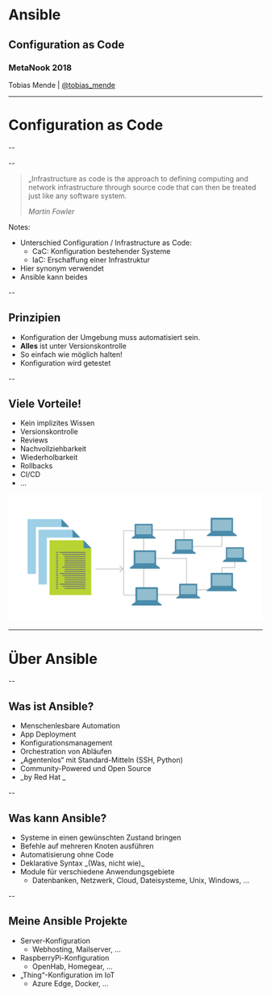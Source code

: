 # Ansible
## Configuration as Code
### MetaNook 2018
 Tobias Mende | [@tobias_mende](https://twitter.com/tobias_mende)

---

# Configuration as Code

--

<!-- .slide: data-background-image="content/images/ops-problem.jpg" data-background-size="contain" -->

--

> „Infrastructure as code is the approach to defining computing and network infrastructure through source code that can then be treated just like any software system.
>
> _Martin Fowler_

Notes:

* Unterschied Configuration / Infrastructure as Code:
  * CaC: Konfiguration bestehender Systeme
  * IaC: Erschaffung einer Infrastruktur
* Hier synonym verwendet
* Ansible kann beides

--

## Prinzipien

* Konfiguration der Umgebung muss automatisiert sein.
* **Alles** ist unter Versionskontrolle
* So einfach wie möglich halten!
* Konfiguration wird getestet

--

## Viele Vorteile!

<div class='left-col'>
<ul>
  <li>Kein implizites Wissen</li>
  <li>Versionskontrolle</li>
  <li>Reviews</li>
  <li>Nachvollziehbarkeit</li>
  <li>Wiederholbarkeit</li>
  <li>Rollbacks</li>
  <li>CI/CD</li>
  <li>...</li>
</ul>
</div>    
<div class='right-col'>
 <img src="content/images/infrastructureascode.png"/>
</div>

---

# Über Ansible

--

## Was ist Ansible?

* <!-- .element: class="fragment" --> Menschenlesbare Automation
* <!-- .element: class="fragment" --> App Deployment
* <!-- .element: class="fragment" --> Konfigurationsmanagement
* <!-- .element: class="fragment" --> Orchestration von Abläufen
* <!-- .element: class="fragment" --> „Agentenlos“ mit Standard-Mitteln (SSH, Python)
* <!-- .element: class="fragment" --> Community-Powered und Open Source
* <!-- .element: class="fragment" --> _by Red Hat _

--

## Was kann Ansible?

* <!-- .element: class="fragment" --> Systeme in einen gewünschten Zustand bringen
* <!-- .element: class="fragment" --> Befehle auf mehreren Knoten ausführen
* <!-- .element: class="fragment" --> Automatisierung ohne Code
* <!-- .element: class="fragment" --> Deklarative Syntax _(Was, nicht wie)_
* <!-- .element: class="fragment" --> Module für verschiedene Anwendungsgebiete
  * Datenbanken, Netzwerk, Cloud, Dateisysteme, Unix, Windows, ...

--

## Meine Ansible Projekte

* <!-- .element: class="fragment" --> Server-Konfiguration 
    * Webhosting, Mailserver, ...
* <!-- .element: class="fragment" --> RaspberryPi-Konfiguration 
    * OpenHab, Homegear, ...
* <!-- .element: class="fragment" --> „Thing“-Konfiguration im IoT 
    * Azure Edge, Docker, ...